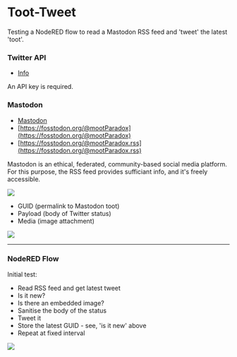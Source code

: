 # Toot-Tweet

Testing a NodeRED flow to read a Mastodon RSS feed and 'tweet' the latest 'toot'.

### Twitter API

* [Info](https://developer.twitter.com/en/support/twitter-api)  

An API key is required.

### Mastodon

* [Mastodon](https://joinmastodon.org/)  
* [https://fosstodon.org/@mootParadox](https://fosstodon.org/@mootParadox)  
* [https://fosstodon.org/@mootParadox.rss](https://fosstodon.org/@mootParadox.rss)  

Mastodon is an ethical, federated, community-based social media platform. For this purpose, the RSS feed provides sufficiant info, and it's freely accessible.

![](https://github.com/jonathancraddock/Notes-on-NodeRED/blob/master/twitter/img/lastitem.png)

* GUID (permalink to Mastodon toot)
* Payload (body of Twitter status)
* Media (image attachment)

![](https://github.com/jonathancraddock/Notes-on-NodeRED/blob/master/twitter/img/lastitem-fields.png)

-----

### NodeRED Flow

Initial test:

* Read RSS feed and get latest tweet
* Is it new?
* Is there an embedded image?
* Sanitise the body of the status
* Tweet it
* Store the latest GUID - see, 'is it new' above
* Repeat at fixed interval

![](https://github.com/jonathancraddock/Notes-on-NodeRED/blob/master/twitter/img/toot-tweet-01.png)
